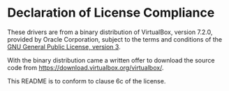 <!--
SPDX-FileCopyrightText: 2020 Frans van Dorsselaer

SPDX-License-Identifier: GPL-3.0-only
-->

# Declaration of License Compliance

These drivers are from a binary distribution of VirtualBox, version 7.2.0, provided
by Oracle Corporation, subject to the terms and conditions of the
[GNU General Public License, version 3](https://www.gnu.org/licenses/gpl-3.0.html).

With the binary distribution came a written offer to download the source code from
<https://download.virtualbox.org/virtualbox/>.

This README is to conform to clause 6c of the license.
